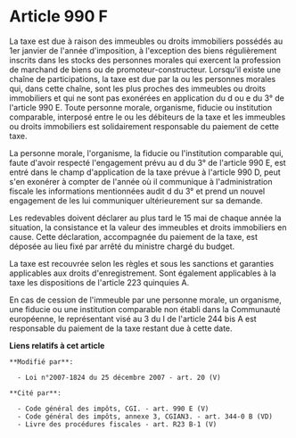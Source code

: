 # Article 990 F

La taxe est due à raison des immeubles ou droits immobiliers possédés au 1er janvier de l'année d'imposition, à l'exception
des biens régulièrement inscrits dans les stocks des personnes morales qui exercent la profession de marchand de biens ou de
promoteur-constructeur. Lorsqu'il existe une chaîne de participations, la taxe est due par la ou les personnes morales qui,
dans cette chaîne, sont les plus proches des immeubles ou droits immobiliers et qui ne sont pas exonérées en application du d
ou e du 3° de l'article 990 E. Toute personne morale, organisme, fiducie ou institution comparable, interposé entre le ou les
débiteurs de la taxe et les immeubles ou droits immobiliers est solidairement responsable du paiement de cette taxe. 

La personne morale, l'organisme, la fiducie ou l'institution comparable qui, faute d'avoir respecté l'engagement prévu au d
du 3° de l'article 990 E, est entré dans le champ d'application de la taxe prévue à l'article 990 D, peut s'en exonérer à
compter de l'année où il communique à l'administration fiscale les informations mentionnées audit d du 3° et prend un nouvel
engagement de les lui communiquer ultérieurement sur sa demande. 

Les redevables doivent déclarer au plus tard le 15 mai de chaque année la situation, la consistance et la valeur des
immeubles et droits immobiliers en cause. Cette déclaration, accompagnée du paiement de la taxe, est déposée au lieu fixé par
arrêté du ministre chargé du budget. 

La taxe est recouvrée selon les règles et sous les sanctions et garanties applicables aux droits d'enregistrement. Sont
également applicables à la taxe les dispositions de l'article 223 quinquies A. 

En cas de cession de l'immeuble par une personne morale, un organisme, une fiducie ou une institution comparable non établi
dans la Communauté européenne, le représentant visé au 3 du I de l'article 244 bis A est responsable du paiement de la taxe
restant due à cette date.

**Liens relatifs à cet article**

	**Modifié par**:

	  - Loi n°2007-1824 du 25 décembre 2007 - art. 20 (V)

	**Cité par**:

	  - Code général des impôts, CGI. - art. 990 E (V)
	  - Code général des impôts, annexe 3, CGIAN3. - art. 344-0 B (VD)
	  - Livre des procédures fiscales - art. R23 B-1 (V)

